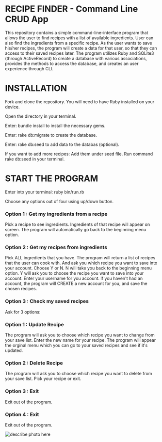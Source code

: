 # RECIPE FINDER - Command Line CRUD App

This repository contains a simple command-line-interface program that allows the user to find recipes with a list of available ingredients. User can also find the ingredients from a specific recipe. As the user wants to save his/her recipes, the program will create a data for that user, so that they can access to their saved recipes later. The program utilizes Ruby and SQLite3 (through ActiveRecord) to create a database with various associations, provides the methods to access the database, and creates an user experience through CLI.

# INSTALLATION

Fork and clone the repository. You will need to have Ruby installed on your device.

Open the directory in your terminal.

Enter: bundle install to install the necessary gems.

Enter: rake db:migrate to create the database.

Enter: rake db:seed to add data to the databas (optional).

If you want to add more recipes:
Add them under seed file.
Run command rake db:seed in your terminal.

# START THE PROGRAM

Enter into your terminal: ruby bin/run.rb

Choose any options out of four using up/down button.

### Option 1 : Get my ingredients from a recipe

 Pick a recipe to see ingredients.
 Ingredients of that recipe will appear on screen.
 The program will automatically go back to the beginning menu option.

### Option 2 : Get my recipes from ingredients
 Pick ALL ingredients that you have.
 The program will return a list of recipes that the user can cook with.
 And ask you which recipe you want to save into your account. Choose Y or N.
 N will take you back to the beginning menu option.
 Y will ask you to choose the recipe you want to save into your account.
 Enter your username for you account.
 If you haven't had an account, the program will CREATE a new account for you, and save the chosen recipes.

### Option 3 : Check my saved recipes
 Ask for 3 options:
### Option 1 : Update Recipe
 The program will ask you to choose which recipe you want to change from your save list.
 Enter the new name for your recipe.
 The program will appear the orginal menu which you can go to your saved recipes and see if it's updated.
### Option 2 : Delete Recipe
 The program will ask you to choose which recipe you want to delete from your save list.
 Pick your recipe or exit.
### Option 3 : Exit
 Exit out of the program.

### Option 4 : Exit
Exit out of the program.



![describe photo here](url)
